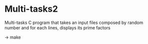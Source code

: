 # Multi-tasks2
Multi-tasks C program that takes an input files composed by random number and for each lines, displays its prime factors


-> make
